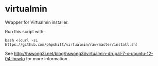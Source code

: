 virtualmin
==========

Wrapper for Virtualmin installer.

Run this script with:

    bash <(curl -sL https://github.com/phpshift/virtualmin/raw/master/install.sh)

See http://hswong3i.net/blog/hswong3i/virtualmin-drupal-7-x-ubuntu-12-04-howto for more information.

